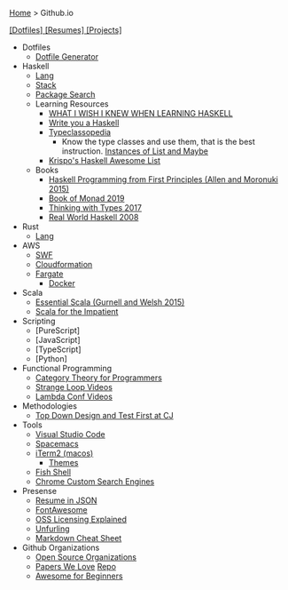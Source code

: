 [Home](https://jeffwindsor.carrd.co/) > Github.io

[ [Dotfiles] ](https://github.com/jeffwindsor/dotfiles) [[Resumes] ](https://jeffwindsor.github.io/resumes) [ [Projects] ](https://jeffwindsor.github.io/projects)

* Dotfiles
    * [Dotfile Generator](https://jeffwindsor.github.io/the-sweet-setup.io/)
* Haskell
    * [Lang](https://www.haskell.org/)
    * [Stack](https://docs.haskellstack.org/en/stable/README/)
    * [Package Search](https://haskell.libhunt.com/)
    <!-- * [Lang Server](https://github.com/haskell/haskell-ide-engine)
        * [vscode ext](https://marketplace.visualstudio.com/items?itemName=alanz.vscode-hie-server) -->
    * Learning Resources
        * [WHAT I WISH I KNEW WHEN LEARNING HASKELL](http://dev.stephendiehl.com/hask/)
        * [Write you a Haskell](http://dev.stephendiehl.com/fun/)
        * [Typeclassopedia](https://wiki.haskell.org/Typeclassopedia)
            * Know the type classes and use them, that is the best instruction. [Instances of List and Maybe](https://wiki.haskell.org/Instances_of_List_and_Maybe)
        * [Krispo's Haskell Awesome List](https://github.com/krispo/awesome-haskell)
    * Books
        * [Haskell Programming from First Principles (Allen and Moronuki 2015)](http://haskellbook.com/)
        * [Book of Monad 2019](https://www.amazon.com/Book-Monads-practice-applied-problems-ebook/dp/B07JNZHYLT)
        * [Thinking with Types 2017](https://leanpub.com/thinking-with-types)
        * [Real World Haskell 2008](http://book.realworldhaskell.org/)
* Rust
    * [Lang](https://www.rust-lang.org/)
* AWS
    * [SWF](https://aws.amazon.com/swf/)
    * [Cloudformation](https://aws.amazon.com/cloudformation/)
    * [Fargate](https://aws.amazon.com/fargate/)
        * [Docker](https://www.docker.com/)
* Scala
    * [Essential Scala (Gurnell and Welsh 2015)](https://underscore.io/books/essential-scala/)
    * [Scala for the Impatient](https://www.amazon.com/Scala-Impatient-Cay-S-Horstmann-ebook/dp/B01MR67YSO)
* Scripting
    * [PureScript]
    * [JavaScript]
    * [TypeScript]
    * [Python]
* Functional Programming
    * [Category Theory for Programmers](https://github.com/hmemcpy/milewski-ctfp-pdf)
    * [Strange Loop Videos](https://www.youtube.com/channel/UC_QIfHvN9auy2CoOdSfMWDw)
    * [Lambda Conf Videos](https://www.youtube.com/channel/UCEtohQeDqMSebi2yvLMUItg)
* Methodologies
    * [Top Down Design and Test First at CJ](https://www.youtube.com/channel/UC2OoWaGVtOgOM4he75rFuWg/videos)
* Tools
    * [Visual Studio Code](https://code.visualstudio.com/)
    * [Spacemacs](http://spacemacs.org/)
    * [iTerm2 (macos)](https://iterm2.com) 
        * [Themes](https://github.com/mbadolato/iTerm2-Color-Schemes)
    * [Fish Shell](https://fishshell.com/docs/current/index.html)
    * [Chrome Custom Search Engines](https://github.com/daturkel/custom-search-engines)
* Presense 
    * [Resume in JSON](https://jsonresume.org/getting-started)
    * [FontAwesome](https://fontawesome.com)
    * [OSS Licensing Explained](https://choosealicense.com)
    * [Unfurling](https://medium.com/slack-developer-blog/everything-you-ever-wanted-to-know-about-unfurling-but-were-afraid-to-ask-or-how-to-make-your-e64b4bb9254)
    * [Markdown Cheat Sheet](https://github.com/adam-p/markdown-here/wiki/Markdown-Cheatsheet#images)
* Github Organizations
    * [Open Source Organizations](https://github.com/collections/open-source-organizations)
    * [Papers We Love](https://paperswelove.org/) [Repo](https://github.com/papers-we-love)
    * [Awesome for Beginners](https://github.com/MunGell/awesome-for-beginners)
